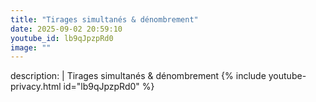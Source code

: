 ```yaml
---
title: "Tirages simultanés & dénombrement"
date: 2025-09-02 20:59:10 
youtube_id: lb9qJpzpRd0
image: ""
---
```

description: |
  Tirages simultanés & dénombrement
{% include youtube-privacy.html id="lb9qJpzpRd0" %}
